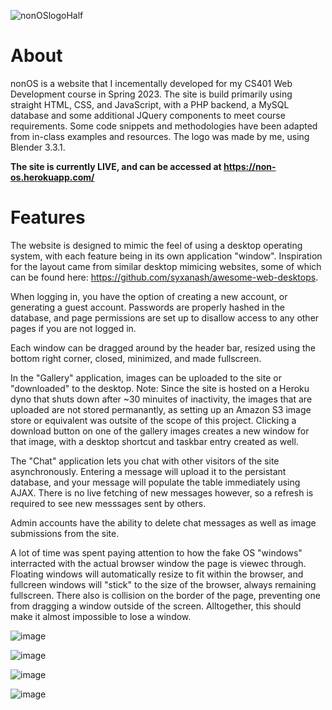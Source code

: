 ![nonOSlogoHalf](https://github.com/BraydenThompson/nonOS-website/assets/77991576/ab6b29b4-b521-44ae-a400-e142436d916f)

# About
nonOS is a website that I incementally developed for my CS401 Web Development course in Spring 2023. The site is build primarily using straight HTML, CSS, and JavaScript, with a PHP backend, a MySQL database and some additional JQuery components to meet course requirements. Some code snippets and methodologies have been adapted from in-class examples and resources. The logo was made by me, using Blender 3.3.1.

__**The site is currently LIVE, and can be accessed at https://non-os.herokuapp.com/**__

# Features
The website is designed to mimic the feel of using a desktop operating system, with each feature being in its own application "window". Inspiration for the layout came from similar desktop mimicing websites, some of which can be found here: https://github.com/syxanash/awesome-web-desktops. 

When logging in, you have the option of creating a new account, or generating a guest account. Passwords are properly hashed in the database, and page permissions are set up to disallow access to any other pages if you are not logged in.

Each window can be dragged around by the header bar, resized using the bottom right corner, closed, minimized, and made fullscreen. 

In the "Gallery" application, images can be uploaded to the site or "downloaded" to the desktop. Note: Since the site is hosted on a Heroku dyno that shuts down after ~30 minuites of inactivity, the images that are uploaded are not stored permanantly, as setting up an Amazon S3 image store or equivalent was outsite of the scope of this project. Clicking a download button on one of the gallery images creates a new window for that image, with a desktop shortcut and taskbar entry created as well.

The "Chat" application lets you chat with other visitors of the site asynchronously. Entering a message will upload it to the persistant database, and your message will populate the table immediately using AJAX. There is no live fetching of new messages however, so a refresh is required to see new messsages sent by others. 

Admin accounts have the ability to delete chat messages as well as image submissions from the site. 

A lot of time was spent paying attention to how the fake OS "windows" interracted with the actual browser window the page is viewec through. Floating windows will automatically resize to fit within the browser, and fullcreen windows will "stick" to the size of the browser, always remaining fullscreen. There also is collision on the border of the page, preventing one from dragging a window outside of the screen. Alltogether, this should make it almost impossible to lose a window.

![image](https://github.com/BraydenThompson/nonOS-website/assets/77991576/9c779180-4b03-4f32-994e-51e79c13ba37)

![image](https://github.com/BraydenThompson/nonOS-website/assets/77991576/7ee41381-fd1c-425d-b397-5413593fca43)

![image](https://github.com/BraydenThompson/nonOS-website/assets/77991576/7f7fdfb5-6781-43f4-a911-0446748d37d1)

![image](https://github.com/BraydenThompson/nonOS-website/assets/77991576/b8b94778-d6a3-4c4e-921f-4d1458abf768)
